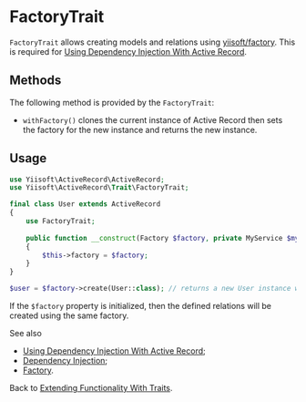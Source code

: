 # FactoryTrait

`FactoryTrait` allows creating models and relations using [yiisoft/factory](https://github.com/yiisoft/factory).
This is required for [Using Dependency Injection With Active Record](../using-di.md).

## Methods

The following method is provided by the `FactoryTrait`:

- `withFactory()` clones the current instance of Active Record then sets the factory for the new instance and returns
  the new instance.

## Usage

```php
use Yiisoft\ActiveRecord\ActiveRecord;
use Yiisoft\ActiveRecord\Trait\FactoryTrait;

final class User extends ActiveRecord
{
    use FactoryTrait;
    
    public function __construct(Factory $factory, private MyService $myService)
    {
        $this->factory = $factory;
    }
}

$user = $factory->create(User::class); // returns a new User instance with an initialized `Factory` and `MyService` instances.
```

If the `$factory` property is initialized, then the defined relations will be created using the same factory. 

See also

- [Using Dependency Injection With Active Record](../using-di.md);
- [Dependency Injection](https://github.com/yiisoft/docs/blob/master/guide/en/concept-di-container.md);
- [Factory](https://github.com/yiisoft/factory).

Back to [Extending Functionality With Traits](traits.md).
